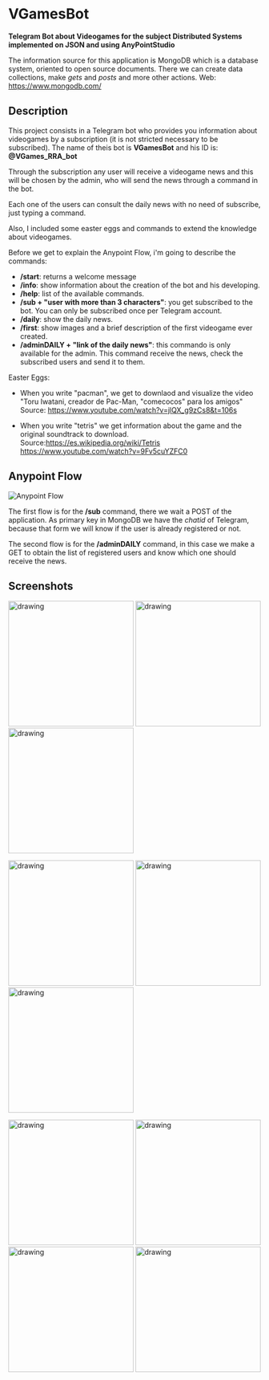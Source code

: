 # VGamesBot
**Telegram Bot about Videogames for the subject Distributed Systems implemented on JSON and using AnyPointStudio**

The information source for this application is MongoDB which is a database system, oriented to open source documents. There we can create data collections, make *gets* and *posts* and more other actions. Web: https://www.mongodb.com/


## **Description**

This project consists in a Telegram bot who provides you information about videogames by a subscription (it is not stricted necessary to be subscribed).
The name of theis bot is **VGamesBot** and his ID is: **@VGames_RRA_bot**

Through the subscription any user will receive a videogame news and this will be chosen by the admin, who will send the news through a command in the bot.

Each one of the users can consult the daily news with no need of subscribe, just typing a command.

Also, I included some easter eggs and commands to extend the knowledge about videogames.

Before we get to explain the Anypoint Flow, i'm going to describe the commands:

- **/start**: returns a welcome message
- **/info**: show information about the creation of the bot and his developing.
- **/help**: list of the available commands.
- **/sub + "user with more than 3 characters"**: you get subscribed to the bot. You can only be subscribed once per Telegram account.
- **/daily**: show the daily news.
- **/first**: show images and a brief description of the first videogame ever created.
- **/adminDAILY + "link of the daily news"**: this commando is only available for the admin. This command receive the news, check the subscribed users and send it to them.

Easter Eggs:
  - When you write "pacman", we get to downlaod and visualize the video "Toru Iwatani, creador de Pac-Man, "comecocos" para los amigos" Source:  https://www.youtube.com/watch?v=jlQX_g9zCs8&t=106s
  
  - When you write "tetris" we get information about the game and the original soundtrack to download. Source:https://es.wikipedia.org/wiki/Tetris https://www.youtube.com/watch?v=9Fv5cuYZFC0


## **Anypoint Flow**

![Anypoint Flow](images/anypoint.png)

The first flow is for the **/sub** command, there we wait a POST of the application. As primary key in MongoDB we have the *chatid* of Telegram, because that form we will know if the user is already registered or not.

The second flow is for the **/adminDAILY** command, in this case we make a GET to obtain the list of registered users and know which one should receive the news.

## **Screenshots**


<img src="images/1.png" alt="drawing" width="250"/> <img src="images/2.png" alt="drawing" width="250"/>
<img src="images/3.png" alt="drawing" width="250"/>


<img src="images/4.png" alt="drawing" width="250"/> <img src="images/5.png" alt="drawing" width="250"/>
<img src="images/6.png" alt="drawing" width="250"/>

<img src="images/7.png" alt="drawing" width="250"/> <img src="images/8.png" alt="drawing" width="250"/>
<img src="images/first.png" alt="drawing" width="250"/> <img src="images/pacman_tetris.png" alt="drawing" width="250"/>





